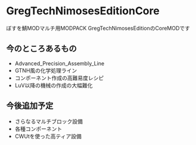 # GregTechNimosesEditionCore

ぼすを鯖MODマルチ用MODPACK GregTechNimosesEditionのCoreMODです

## 今のところあるもの

- Advanced_Precision_Assembly_Line
- GTNH風の化学処理ライン
- コンポーネント作成の高難易度レシピ
- LuV以降の機械の作成の大幅難化

## 今後追加予定

- さらなるマルチブロック設備
- 各種コンポーネント
- CWUtを使った高ティア設備
